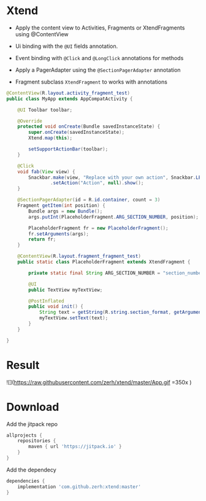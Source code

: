 # Xtend

- Apply the content view to Activities, Fragments or XtendFragments using @ContentView

- Ui binding with the ```@UI``` fields annotation.

- Event binding with ```@Click``` and ```@LongClick``` annotations for methods

- Apply a PagerAdapter using the ```@SectionPagerAdapter``` annotation

- Fragment subclass ```XtendFragment``` to works with annotations


```java
@ContentView(R.layout.activity_fragment_test)
public class MyApp extends AppCompatActivity {

    @UI Toolbar toolbar;

    @Override
    protected void onCreate(Bundle savedInstanceState) {
        super.onCreate(savedInstanceState);
        Xtend.map(this);

        setSupportActionBar(toolbar);
    }

    @Click
    void fab(View view) {
        Snackbar.make(view, "Replace with your own action", Snackbar.LENGTH_LONG)
                .setAction("Action", null).show();
    }

    @SectionPagerAdapter(id = R.id.container, count = 3)
    Fragment getItem(int position) {
        Bundle args = new Bundle();
        args.putInt(PlaceholderFragment.ARG_SECTION_NUMBER, position);

        PlaceholderFragment fr = new PlaceholderFragment();
        fr.setArguments(args);
        return fr;
    }

    @ContentView(R.layout.fragment_fragment_test)
    public static class PlaceholderFragment extends XtendFragment {

        private static final String ARG_SECTION_NUMBER = "section_number";

        @UI
        public TextView myTextView;

        @PostInflated
        public void init() {
            String text = getString(R.string.section_format, getArguments().getInt(ARG_SECTION_NUMBER));
            myTextView.setText(text);
        }
    }

}
```

# Result
![](https://raw.githubusercontent.com/zerh/xtend/master/App.gif =350x )

# Download 
Add the jitpack repo
```gradle
allprojects {
	repositories {
		maven { url 'https://jitpack.io' }
	}
}
```

Add the dependecy
```gradle
dependencies {
    implementation 'com.github.zerh:xtend:master'
}
```
